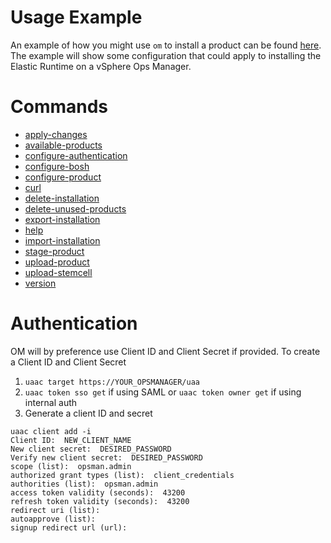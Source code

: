 # Usage Example

An example of how you might use `om` to install a product can be found [here](EXAMPLE.md).
The example will show some configuration that could apply to installing the Elastic Runtime
on a vSphere Ops Manager.

# Commands
* [apply-changes](apply-changes/README.md)
* [available-products](available-products/README.md)
* [configure-authentication](configure-authentication/README.md)
* [configure-bosh](configure-bosh/README.md)
* [configure-product](configure-product/README.md)
* [curl](curl/README.md)
* [delete-installation](delete-installation/README.md)
* [delete-unused-products](delete-unused-products/README.md)
* [export-installation](export-installation/README.md)
* [help](help/README.md)
* [import-installation](import-installation/README.md)
* [stage-product](stage-product/README.md)
* [upload-product](upload-product/README.md)
* [upload-stemcell](upload-stemcell/README.md)
* [version](version/README.md)

# Authentication
OM will by preference use Client ID and Client Secret if provided. To create a Client ID and Client Secret

1. `uaac target https://YOUR_OPSMANAGER/uaa`
1. `uaac token sso get` if using SAML or `uaac token owner get` if using internal auth
1. Generate a client ID and secret

```
uaac client add -i
Client ID:  NEW_CLIENT_NAME
New client secret:  DESIRED_PASSWORD
Verify new client secret:  DESIRED_PASSWORD
scope (list):  opsman.admin
authorized grant types (list):  client_credentials
authorities (list):  opsman.admin
access token validity (seconds):  43200
refresh token validity (seconds):  43200
redirect uri (list):
autoapprove (list):
signup redirect url (url):
```
